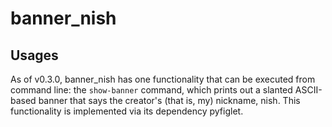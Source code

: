 # banner_nish
## Usages
As of v0.3.0, banner_nish has one functionality that can be executed from command line: the `show-banner` command, which prints out a slanted ASCII-based banner that says the creator's (that is, my) nickname, nish. This functionality is implemented via its dependency pyfiglet.
